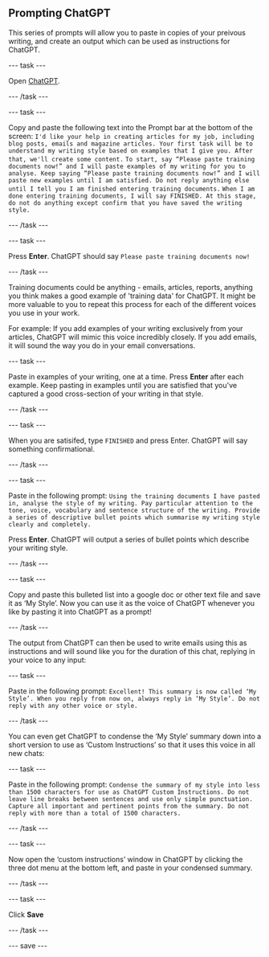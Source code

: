 ## Prompting ChatGPT

This series of prompts will allow you to paste in copies of your preivous writing, and create an output which can be used as instructions for ChatGPT.

--- task ---

Open [ChatGPT](https://chat.openai.com/).

--- /task ---

--- task ---

Copy and paste the following text into the Prompt bar at the bottom of the screen:
`I'd like your help in creating articles for my job, including blog posts, emails and magazine articles. Your first task will be to understand my writing style based on examples that I give you. After that, we'll create some content.` 
`To start, say “Please paste training documents now!” and I will paste examples of my writing for you to analyse. Keep saying “Please paste training documents now!” and I will paste new examples until I am satisfied. Do not reply anything else until I tell you I am finished entering training documents.`
`When I am done entering training documents, I will say FINISHED. At this stage, do not do anything except confirm that you have saved the writing style.`

--- /task ---

--- task ---

Press **Enter**. ChatGPT should say `Please paste training documents now!`

--- /task ---

Training documents could be anything - emails, articles, reports, anything you think makes a good example of 'training data' for ChatGPT. It might be more valuable to you to repeat this process for each of the different voices you use in your work. 

For example:
If you add examples of your writing exclusively from your articles, ChatGPT will mimic this voice incredibly closely. If you add emails, it will sound the way you do in your email conversations. 

--- task ---

Paste in examples of your writing, one at a time. Press **Enter** after each example. Keep pasting in examples until you are satisfied that you've captured a good cross-section of your writing in that style.   

--- /task ---

--- task ---

When you are satisifed, type `FINISHED` and press Enter. ChatGPT will say something confirmational.

--- /task ---

--- task ---

Paste in the following prompt:
`Using the training documents I have pasted in, analyse the style of my writing. Pay particular attention to the tone, voice, vocabulary and sentence structure of the writing. Provide a series of descriptive bullet points which summarise my writing style clearly and completely.`

Press **Enter**. ChatGPT will output a series of bullet points which describe your writing style.

--- /task ---

--- task ---

Copy and paste this bulleted list into a google doc or other text file and save it as ‘My Style’. Now you can use it as the voice of ChatGPT whenever you like by pasting it into ChatGPT as a prompt!

--- /task ---

The output from ChatGPT can then be used to write emails using this as instructions and will sound like you for the duration of this chat, replying in your voice to any input:

--- task ---

Paste in the following prompt:
`Excellent! This summary is now called ‘My Style’. When you reply from now on, always reply in ‘My Style’. Do not reply with any other voice or style.`

--- /task ---

You can even get ChatGPT to condense the ‘My Style’ summary down into a short version to use as ‘Custom Instructions’ so that it uses this voice in all new chats:

--- task ---

Paste in the following prompt:
`Condense the summary of my style into less than 1500 characters for use as ChatGPT Custom Instructions. Do not leave line breaks between sentences and use only simple punctuation. Capture all important and pertinent points from the summary. Do not reply with more than a total of 1500 characters.`

--- /task ---

--- task ---

Now open the ‘custom instructions’ window in ChatGPT by clicking the three dot menu at the bottom left, and paste in your condensed summary.

--- /task ---

--- task ---

Click **Save**

--- /task ---


--- save ---
